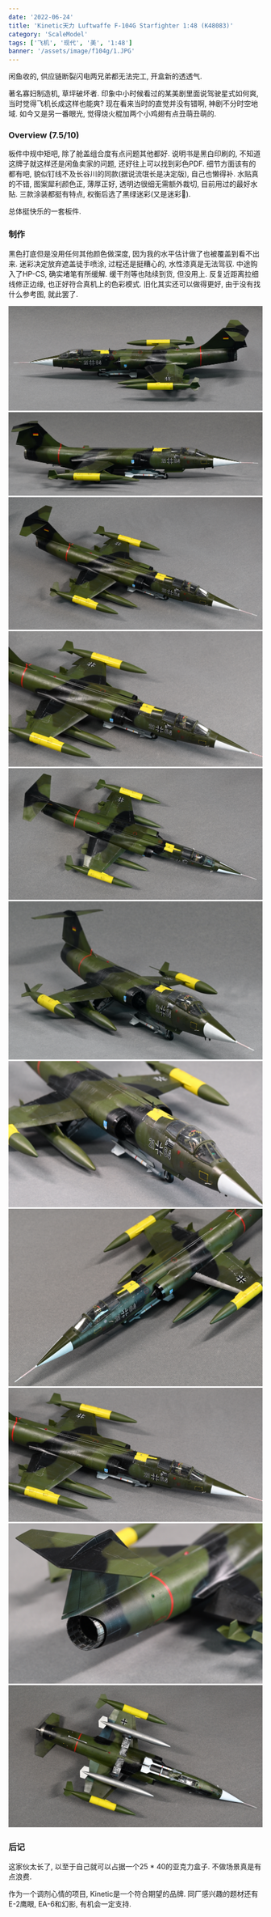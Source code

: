 ```yaml
---
date: '2022-06-24'
title: 'Kinetic天力 Luftwaffe F-104G Starfighter 1:48 (K48083)'
category: 'ScaleModel'
tags: ['飞机', '现代', '美', '1:48']
banner: '/assets/image/f104g/1.JPG'
---
```


闲鱼收的, 供应链断裂闪电两兄弟都无法完工, 开盒新的透透气.

著名寡妇制造机, 草坪破坏者. 印象中小时候看过的某美剧里面说驾驶星式如何爽, 当时觉得飞机长成这样也能爽? 现在看来当时的直觉并没有错啊, 神剧不分时空地域. 如今又是另一番眼光, 觉得烧火棍加两个小鸡翅有点丑萌丑萌的.

### Overview (7.5/10)

板件中规中矩吧, 除了舱盖组合度有点问题其他都好. 说明书是黑白印刷的, 不知道这牌子就这样还是闲鱼卖家的问题, 还好往上可以找到彩色PDF. 细节方面该有的都有吧, 貌似钉线不及长谷川的同款(据说流氓长是决定版), 自己也懒得补. 水贴真的不错, 图案犀利颜色正, 薄厚正好, 透明边很细无需额外裁切, 目前用过的最好水贴. 三款涂装都挺有特点, 权衡后选了黑绿迷彩(又是迷彩🤧).

总体挺快乐的一套板件.

### 制作

黑色打底但是没用任何其他颜色做深度, 因为我的水平估计做了也被覆盖到看不出来. 迷彩决定放弃遮盖徒手喷涂, 过程还是挺糟心的, 水性漆真是无法驾驭. 中途购入了HP-CS, 确实堵笔有所缓解. 缓干剂等也陆续到货, 但没用上. 反复近距离拉细线修正边缘, 也正好符合真机上的色彩模式. 旧化其实还可以做得更好, 由于没有找什么参考图, 就此罢了.

![box](/assets/image/f104g/1.JPG)
![box](/assets/image/f104g/2.JPG)
![box](/assets/image/f104g/3.JPG)
![box](/assets/image/f104g/4.JPG)
![box](/assets/image/f104g/5.JPG)
![box](/assets/image/f104g/6.JPG)
![box](/assets/image/f104g/7.JPG)
![box](/assets/image/f104g/8.JPG)
![box](/assets/image/f104g/9.JPG)
![box](/assets/image/f104g/10.JPG)
![box](/assets/image/f104g/11.JPG)


### 后记

这家伙太长了, 以至于自己就可以占据一个25 * 40的亚克力盒子. 不做场景真是有点浪费.

作为一个调剂心情的项目, Kinetic是一个符合期望的品牌. 同厂感兴趣的题材还有E-2鹰眼, EA-6和幻影, 有机会一定支持.